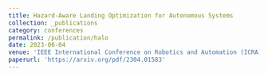 ```yaml
---
title: Hazard-Aware Landing Optimization for Autonomous Systems
collection: _publications
category: conferences
permalink: /publication/halo
date: 2023-06-04
venue: 'IEEE International Conference on Robotics and Automation (ICRA)'
paperurl: 'https://arxiv.org/pdf/2304.01583'
---
```



<!--more-->